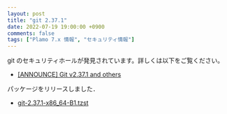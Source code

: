 ```yaml
---
layout: post
title: "git 2.37.1"
date: 2022-07-19 19:00:00 +0900
comments: false
tags: ["Plamo 7.x 情報", "セキュリティ情報"]
---
```

git のセキュリティホールが発見されています。詳しくは以下をご覧ください。

* [[ANNOUNCE] Git v2.37.1 and others](https://lore.kernel.org/git/xmqqv8s2fefi.fsf@gitster.g/T/#u)

パッケージをリリースしました．

* [git-2.37.1-x86_64-B1.tzst](https://repository.plamolinux.org/pub/linux/Plamo/Plamo-7.x/x86_64/plamo/02_devel/git-2.37.1-x86_64-B1.tzst)
